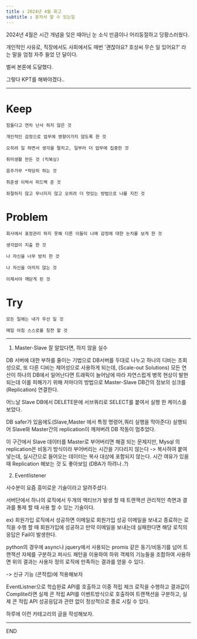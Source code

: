 ```yaml
---
title : 2024년 4월 회고
subtitle : 혼자서 할 수 있는일
---
```


2024년 4월은 시간 개념을 잊은 때아닌 눈 소식 만큼이나 어리둥절하고 당황스러웠다.

개인적인 사유로, 직장에서도 사회에서도 매번 '괜찮아요? 호상씨 무슨 일 있어요?' 라는 말을 엄청 자주 들었 던 달이다.

벌써 본론에 도달했다.

그렇다 KPT를 해봐야겠다..


---


# Keep

    힘들다고 연차 난사 하지 않은 것

    개인적인 감정으로 업무에 영향이가지 않도록 한 것

    오히려 일 하면서 생각을 떨치고, 일부러 더 업무에 집중한 것 

    취미생활 만든 것 (킥복싱)

    음주가무 *적당히 하는 것

    취준생 이력서 피드백 준 것

    좌절하지 않고 무너지지 않고 오히려 더 멋있는 방법으로 나를 지킨 것

# Problem

    회사에서 표정관리 하지 못해 다른 이들이 나에 감정에 대한 눈치를 보게 한 것

    생각없이 지출 한 것

    나 자신을 너무 방치 한 것

    나 자신을 아끼지 않는 것

    이제서야 깨닫게 된 것

# Try

    모든 일에는 내가 우선 일 것

    매일 아침 스스로를 칭찬 할 것



---


1. Master-Slave 잘 알았다면, 하지 않을 실수

DB 서버에 대한 부하를 줄이는 기법으로 DB서버를 두대로 나누고 하나의 디비는 조회성으로, 또 다른 디비는 제어성으로 사용하게 되는데,
(Scale-out Solutions) 모든 연산이 하나의 DB에서 일어난다면 트래픽이 늘어남에 따라 자연스럽게 병목 현상이 발현되는데 이를 피해가기 위해 
저마다의 방법으로 Master-Slave DB간의 정보의 싱크를(Replication) 연결한다.

어느날 Slave DB에서 DELETE문에 서브쿼리로 SELECT를 붙여서 실행 한 케이스를 보았다.

DB safer가 있음에도(Slave,Master 에서 특정 명령어,쿼리 실행을 막아준다) 실행되어 Slave와 Master간의 replication이 깨져버려 DB 작동이 멈추었다.

이 구간에서 Slave 데이터를 Master로 부어버리면 해결 되는 문제지만,
Mysql 의 replication은 비동기 방식이라 부어버리는 시간을 기다리지 않는다 -> 복사하여 붙여넣는데, 실시간으로 들어오는 데이터는 복사 대상에 포함되지 않는다.
시간 여유가 있을 때 Replication 해보는 것 도 좋아보임 (DBA가 하려나..?)

2. Eventlistener

사수분이 요즘 흥미로운 기술이라고 알려주셨다.

서버단에서 하나의 로직에서 두개의 액티브가 발생 할 때 트랜잭션 관리적인 측면과 결과를 통제 할 때 사용 할 수 있는 기술이다.

ex) 회원가입 로직에서 성공하면 이메일로 회원가입 성공 이메일을 보내고 종료하는 로직을 수행 할 때 회원가입에 성공하고 만약 이메일을 보내는데 실패한다면 해당 로직의 응답은 Fail이 발생한다.

python의 경우에 async나 jquery에서 사용되는 promis 같은 동기/비동기를 넘어 트랜잭션 자체를 구분하고 퍼사드 패턴을 이용하여 하위 객체의 기능들을 조합하여 사용하면 위의 결과는 사용자 정의 로직에 만족하는 결과를 얻을 수 있다.

-> 신규 기능 (콘적립)에 적용해보자

EventListner으로 학습완료 API를 호출하고 이중 적립 체크 로직을 수행하고 결과값이 Complite라면 실제 콘 적립 API를 이벤트방식으로 호출하여 트랜잭션을 구분하고, 실제 콘 적립 API 성공응답과 관련 없이 정상적으로 종료 시킬 수 있다. 

하루에 이런 카테고리의 글을 작성해보자.

---


END
